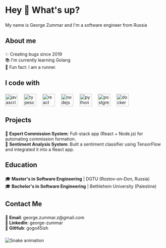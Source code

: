 <h1 align="left">Hey 👋 What's up?</h1>

###

<p align="left">My name is George Zummar and I'm a software engineer from Russia</p>

###

<h2 align="left">About me</h2>

###

<p align="left">✨ Creating bugs since 2019<br>📚 I'm currently learning Golang<br>🎲 Fun fact: I am a runner.</p>

###

<h2 align="left">I code with</h2>

###

<div align="left">
  <img src="https://cdn.jsdelivr.net/gh/devicons/devicon/icons/javascript/javascript-original.svg" height="40" alt="javascript logo"  />
  <img width="12" />
  <img src="https://cdn.jsdelivr.net/gh/devicons/devicon/icons/typescript/typescript-original.svg" height="40" alt="typescript logo"  />
  <img width="12" />
  <img src="https://cdn.jsdelivr.net/gh/devicons/devicon/icons/react/react-original.svg" height="40" alt="react logo"  />
  <img width="12" />
  <img src="https://cdn.jsdelivr.net/gh/devicons/devicon/icons/nodejs/nodejs-original.svg" height="40" alt="nodejs logo"  />
  <img width="12" />
  <img src="https://cdn.jsdelivr.net/gh/devicons/devicon/icons/python/python-original.svg" height="40" alt="python logo"  />
  <img width="12" />
  <img src="https://cdn.jsdelivr.net/gh/devicons/devicon/icons/postgresql/postgresql-original.svg" height="40" alt="postgresql logo"  />
  <img width="12" />
  <img src="https://cdn.jsdelivr.net/gh/devicons/devicon/icons/docker/docker-original.svg" height="40" alt="docker logo"  />
</div>

<h2 align="left">Projects</h2>

###

<p align="left">🚀 <b>Expert Commission System</b>: Full-stack app (React + Node.js) for automating commission formation.<br>🤖 <b>Sentiment Analysis System</b>: Built a sentiment classifier using TensorFlow and integrated it into a React app.</p>

###

<h2 align="left">Education</h2>

###

<p align="left">🎓 <b>Master's in Software Engineering</b> | DGTU (Rostov-on-Don, Russia)<br>🎓 <b>Bachelor's in Software Engineering</b> | Bethlehem University (Palestine)</p>

###

<h2 align="left">Contact Me</h2>

###

<p align="left">📧 <b>Email</b>: george.zummar.z@gmail.com<br>🔗 <b>LinkedIn</b>: george-zummar<br>🐙 <b>GitHub</b>: gogo45ish</p>

###

<img src="https://raw.githubusercontent.com/gogo45ish/gogo45ish/output/snake.svg" alt="Snake animation" />

###
